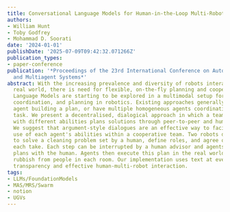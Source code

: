 ```yaml
---
title: Conversational Language Models for Human-in-the-Loop Multi-Robot Coordination
authors:
- William Hunt
- Toby Godfrey
- Mohammad D. Soorati
date: '2024-01-01'
publishDate: '2025-07-09T09:42:32.071266Z'
publication_types:
- paper-conference
publication: '*Proceedings of the 23rd International Conference on Autonomous Agents
  and Multiagent Systems*'
abstract: With the increasing prevalence and diversity of robots interacting in the
  real world, there is need for flexible, on-the-fly planning and cooperation. Large
  Language Models are starting to be explored in a multimodal setup for communication,
  coordination, and planning in robotics. Existing approaches generally use a single
  agent building a plan, or have multiple homogeneous agents coordinating for a simple
  task. We present a decentralised, dialogical approach in which a team of agents
  with different abilities plans solutions through peer-to-peer and human-robot discussion.
  We suggest that argument-style dialogues are an effective way to facilitate adaptive
  use of each agent's abilities within a cooperative team. Two robots discuss how
  to solve a cleaning problem set by a human, define roles, and agree on paths they
  each take. Each step can be interrupted by a human advisor and agents check their
  plans with the human. Agents then execute this plan in the real world, collecting
  rubbish from people in each room. Our implementation uses text at every step, maintaining
  transparency and effective human-multi-robot interaction.
tags:
- LLMs/FoundationModels
- MAS/MRS/Swarm
- notion
- UGVs
---
```

